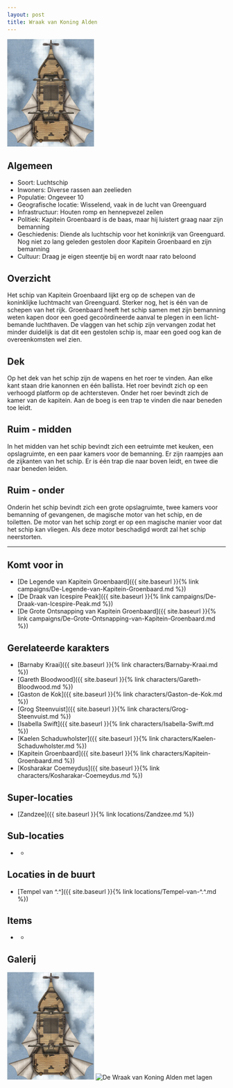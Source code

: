 ```yaml
---
layout: post
title: Wraak van Koning Alden
---
```


<img src="../images/Airship.jpg" alt="De Wraak van Koning Alden" width=200>

## Algemeen
* Soort: Luchtschip
* Inwoners: Diverse rassen aan zeelieden
* Populatie: Ongeveer 10
* Geografische locatie: Wisselend, vaak in de lucht van Greenguard
* Infrastructuur: Houten romp en hennepvezel zeilen 
* Politiek: Kapitein Groenbaard is de baas, maar hij luistert graag naar zijn bemanning
* Geschiedenis: Diende als luchtschip voor het koninkrijk van Greenguard. Nog niet zo lang geleden gestolen door Kapitein Groenbaard en zijn bemanning
* Cultuur: Draag je eigen steentje bij en wordt naar rato beloond

## Overzicht
Het schip van Kapitein Groenbaard lijkt erg op de schepen van de koninklijke luchtmacht van Greenguard. Sterker nog, het is één van de schepen van het rijk. Groenbaard heeft het schip samen met zijn bemanning weten kapen door een goed gecoördineerde aanval te plegen in een licht-bemande luchthaven. De vlaggen van het schip zijn vervangen zodat het minder duidelijk is dat dit een gestolen schip is, maar een goed oog kan de overeenkomsten wel zien.

## Dek
Op het dek van het schip zijn de wapens en het roer te vinden. Aan elke kant staan drie kanonnen en één ballista. Het roer bevindt zich op een verhoogd platform op de achtersteven. Onder het roer bevindt zich de kamer van de kapitein. Aan de boeg is een trap te vinden die naar beneden toe leidt.

## Ruim - midden
In het midden van het schip bevindt zich een eetruimte met keuken, een opslagruimte, en een paar kamers voor de bemanning. Er zijn raampjes aan de zijkanten van het schip. Er is één trap die naar boven leidt, en twee die naar beneden leiden.

## Ruim - onder
Onderin het schip bevindt zich een grote opslagruimte, twee kamers voor bemanning of gevangenen, de magische motor van het schip, en de toiletten. De motor van het schip zorgt er op een magische manier voor dat het schip kan vliegen. Als deze motor beschadigd wordt zal het schip neerstorten.

---

## Komt voor in
* [De Legende van Kapitein Groenbaard]({{ site.baseurl }}{% link campaigns/De-Legende-van-Kapitein-Groenbaard.md %})
* [De Draak van Icespire Peak]({{ site.baseurl }}{% link campaigns/De-Draak-van-Icespire-Peak.md %})
* [De Grote Ontsnapping van Kapitein Groenbaard]({{ site.baseurl }}{% link campaigns/De-Grote-Ontsnapping-van-Kapitein-Groenbaard.md %})

## Gerelateerde karakters
* [Barnaby Kraai]({{ site.baseurl }}{% link characters/Barnaby-Kraai.md %})
* [Gareth Bloodwood]({{ site.baseurl }}{% link characters/Gareth-Bloodwood.md %})
* [Gaston de Kok]({{ site.baseurl }}{% link characters/Gaston-de-Kok.md %})
* [Grog Steenvuist]({{ site.baseurl }}{% link characters/Grog-Steenvuist.md %})
* [Isabella Swift]({{ site.baseurl }}{% link characters/Isabella-Swift.md %})
* [Kaelen Schaduwholster]({{ site.baseurl }}{% link characters/Kaelen-Schaduwholster.md %})
* [Kapitein Groenbaard]({{ site.baseurl }}{% link characters/Kapitein-Groenbaard.md %})
* [Kosharakar Coemeydus]({{ site.baseurl }}{% link characters/Kosharakar-Coemeydus.md %})

## Super-locaties
* [Zandzee]({{ site.baseurl }}{% link locations/Zandzee.md %})

## Sub-locaties
* -

## Locaties in de buurt
* [Tempel van ^.^]({{ site.baseurl }}{% link locations/Tempel-van-^.^.md %})

## Items
* -

## Galerij
<img src="../images/Airship.jpg" alt="De Wraak van Koning Alden" width=200>

<img src="../images/Airship Layers.jpg" alt="De Wraak van Koning Alden met lagen" width=600>
